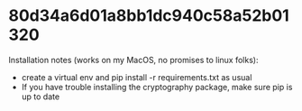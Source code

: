 # 80d34a6d01a8bb1dc940c58a52b01320

Installation notes (works on my MacOS, no promises to linux folks):
- create a virtual env and pip install -r requirements.txt as usual
- If you have trouble installing the cryptography package, make sure pip is up to date
